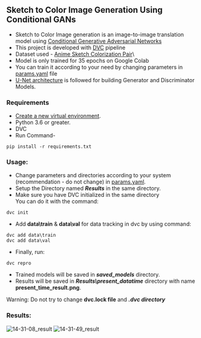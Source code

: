 ## Sketch to Color Image Generation Using Conditional GANs
* Sketch to Color Image generation is an image-to-image translation model using [Conditional Generative Adversarial Networks](https://arxiv.org/abs/1411.1784)
* This project is developed with [DVC](https://dvc.org/) pipeline
* Dataset used - [Anime Sketch Colorization Pair](https://www.kaggle.com/ktaebum/anime-sketch-colorization-pair)\
* Model is only trained for 35 epochs on Google Colab
* You can train it according to your need by changing parameters in [params.yaml](https://github.com/Karan-Choudhary/Sketchs_to_ColorImages/blob/main/params.yaml) file
* [U-Net architecture](=U-Net%20is%20an%20architecture,architecture%20of%20a%20convolutional%20network.&text=In%20total%20the%20network%20has%2023%20convolutional%20layers.,-Original%20MATLAB%20Code) is followed for building Generator and Discriminator Models.

### Requirements
* [Create a new virtual environment](https://docs.python.org/3/library/venv.html).
* Python 3.6 or greater.
* DVC
* Run Command-
```
pip install -r requirements.txt
```

### Usage:
* Change parameters and directories according to your system (recommendation - do not change) in [params.yaml](https://github.com/Karan-Choudhary/Sketchs_to_ColorImages/blob/main/params.yaml).
* Setup the Directory named ***Results*** in the same directory.
* Make sure you have DVC initialized in the same directory</br>
You can do it with the command:
```
dvc init
```
* Add **data\train** & **data\val** for data tracking in dvc by using command:
```
dvc add data\train
dvc add data\val
```
* Finally, run:
```
dvc repro
```
* Trained models will be saved in ***saved_models*** directory.
* Results will be saved in ***Results\present_datatime*** directory with name **present_time_result.png**.
 
Warning: Do not try to change **dvc.lock file** and ***.dvc directory***

### Results:
![14-31-08_result](https://user-images.githubusercontent.com/54716931/152635488-6db2cc5e-2a20-4b9f-bba2-2d4de6bc368b.png)
![14-31-49_result](https://user-images.githubusercontent.com/54716931/152635490-c95f15ec-a72f-4cea-bfa0-06ca002ec844.png)
